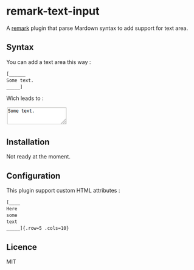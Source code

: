 # remark-text-input

A [remark](https://github.com/remarkjs/remark/) plugin that parse Mardown syntax to add support for text area.


## Syntax

You can add a text area this way :

```markdown
[______
Some text.
_____]
```

Wich leads to :

![Screenshot](https://raw.githubusercontent.com/arobase-che/remark-text-input/master/images/example_1.png)


## Installation

Not ready at the moment.


## Configuration

This plugin support custom HTML attributes :

```markdown
[____
Here
some
text
_____]{.row=5 .cols=10}
```

## Licence

MIT

